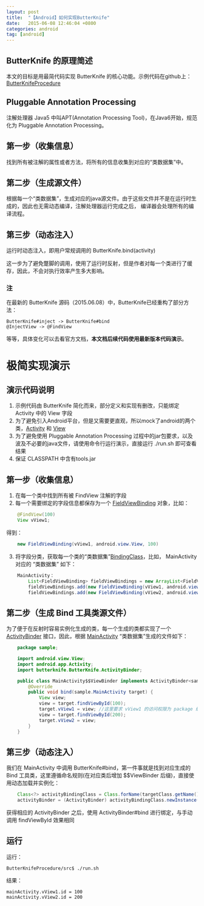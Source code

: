 ```yaml
---
layout: post
title:  "【Android】如何实现ButterKnife"
date:   2015-06-08 12:46:04 +0800
categories: android
tag: [android]
---
```

## ButterKnife 的原理简述

本文的目标是用最简代码实现 ButterKnife 的核心功能。示例代码在github上： [ButterKnifeProcedure](https://github.com/xesam/ButterKnifeProcedure)

## Pluggable Annotation Processing

注解处理器
Java5 中叫APT(Annotation Processing Tool)，在Java6开始，规范化为 Pluggable Annotation Processing。

## 第一步（收集信息）
找到所有被注解的属性或者方法，将所有的信息收集到对应的“类数据集”中。

## 第二步（生成源文件）
根据每一个“类数据集”，生成对应的java源文件。由于这些文件并不是在运行时生成的，因此也无需动态编译，注解处理器运行完成之后，
编译器会处理所有的编译流程。

## 第三步（动态注入）
运行时动态注入，即用户常规调用的 ButterKnife.bind(activity)

这一步为了避免蹩脚的调用，使用了运行时反射，但是作者对每一个类进行了缓存，因此，不会对执行效率产生多大影响。

### 注
在最新的 ButterKnife 源码（2015.06.08）中，ButterKnife已经重构了部分方法：

    ButterKnife#inject -> ButterKnife#bind
    @InjectView -> @FindView

等等，具体变化可以去看官方文档，**本文档后续代码使用最新版本代码演示**。

# 极简实现演示

## 演示代码说明

1. 示例代码由 ButterKnife 简化而来，部分定义和实现有删改，只能绑定 Activity 中的 View 字段
2. 为了避免引入Android平台，但是又需要更直观，所以mock了android的两个类，[Activity](./android/app/Activity.java) 和 [View](./android/view/View.java)
3. 为了避免使用 Pluggable Annotation Processing 过程中的jar包要求，以及波及不必要的java文件，请使用命令行运行演示，直接运行 ./run.sh 即可查看结果
4. 保证 CLASSPATH 中含有tools.jar

## 第一步（收集信息）

1. 在每一个类中找到所有被 FindView 注解的字段
2. 每一个需要绑定的字段信息都保存为一个 [FieldViewBinding](./butterknife/internal/FieldViewBinding.java) 对象，比如：

```java
    @FindView(100)
    View vView1;
```

得到：

```java
    new FieldViewBinding(vView1, android.view.View, 100)
```

3. 将字段分类，获取每一个类的“类数据集”[BindingClass](./butterknife/internal/BindingClass.java)，比如， MainActivity 对应的 “类数据集” 如下：

```java
    MainActivity：
        List<FieldViewBinding> fieldViewBindings = new ArrayList<FieldViewBinding>();
        fieldViewBindings.add(new FieldViewBinding(vView1, android.view.View, 100))
        fieldViewBindings.add(new FieldViewBinding(vView2, android.view.View, 200))
```

## 第二步（生成 Bind 工具类源文件）

为了便于在反射时容易实例化生成的类，每一个生成的类都实现了一个 [ActivityBinder<T extends Activity>](./butterknife/internal/ButterKnifeProcessor.java) 接口，因此，根据 [MainActivity](./sample/MainActivity) “类数据集”生成的文件如下：

```java
    package sample;

    import android.view.View;
    import android.app.Activity;
    import butterknife.ButterKnife.ActivityBinder;

    public class MainActivity$$ViewBinder implements ActivityBinder<sample.MainActivity> {
        @Override
        public void bind(sample.MainActivity target) {
            View view;
            view = target.findViewById(100);
            target.vView1 = view; //这里要求 vView1 的访问权限为 package 级别
            view = target.findViewById(200);
            target.vView2 = view;
        }
    }
```

## 第三步（动态注入）
我们在 MainActivity 中调用 ButterKnife#bind，第一件事就是找到对应生成的 Bind 工具类，这里遵循命名规则(在对应类后增加 $$ViewBinder 后缀)，直接使用动态加载并实例化：

```java
    Class<?> activityBindingClass = Class.forName(targetClass.getName() + ButterKnifeProcessor.SUFFIX);
    activityBinder = (ActivityBinder) activityBindingClass.newInstance();
```

获得相应的 ActivityBinder 之后，使用 ActivityBinder#bind 进行绑定，与手动调用 findViewById 效果相同


## 运行

运行：

    ButterKnifeProcedure/src$ ./run.sh

结果：

    mainActivity.vView1.id = 100
    mainActivity.vView2.id = 200

